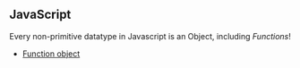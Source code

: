 ## JavaScript

Every non-primitive datatype in Javascript is an Object, including _Functions_! 

* [Function object](https://javascript.info/function-object)